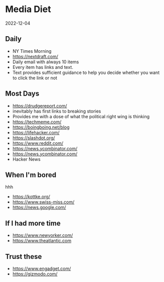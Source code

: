 # Media Diet

2022-12-04

## Daily

* NY Times Morning
* https://nextdraft.com/
* Daily email with always 10 items
* Every item has links and text.
* Text provides sufficient guidance to help you decide whether you want to click the link or not

## Most Days

* https://drudgereport.com/
* inevitably has first links to breaking stories
* Provides me with a dose of what the political right wing is thinking
* https://techmeme.com/
* https://boingboing.net/blog
* https://lifehacker.com/
* https://slashdot.org/
* https://www.reddit.com/
* https://news.ycombinator.com/
* https://news.ycombinator.com/
* Hacker News

## When I'm bored

hhh
* https://kottke.org/
* https://www.swiss-miss.com/
* https://news.google.com/


## If I had more time

* https://www.newyorker.com/
* https://www.theatlantic.com

## Trust these

* https://www.engadget.com/
* https://gizmodo.com/
